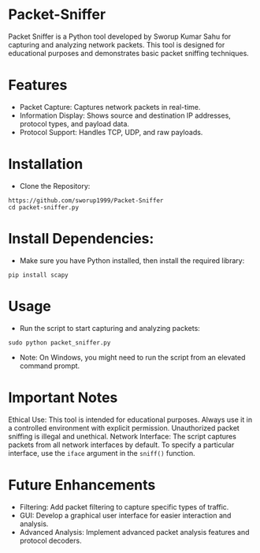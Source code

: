 # Packet-Sniffer
Packet Sniffer is a Python tool developed by Sworup Kumar Sahu for capturing and analyzing network packets. This tool is designed for educational purposes and demonstrates basic packet sniffing techniques.

# Features
* Packet Capture: Captures network packets in real-time.
* Information Display: Shows source and destination IP addresses, protocol types, and payload data.
* Protocol Support: Handles TCP, UDP, and raw payloads.

# Installation
* Clone the Repository:
```
https://github.com/sworup1999/Packet-Sniffer
cd packet-sniffer.py
```
# Install Dependencies:
* Make sure you have Python installed, then install the required library:
```
pip install scapy
```
# Usage
* Run the script to start capturing and analyzing packets:
```
sudo python packet_sniffer.py
```
* Note: On Windows, you might need to run the script from an elevated command prompt.


# Important Notes
Ethical Use: This tool is intended for educational purposes. Always use it in a controlled environment with explicit permission. Unauthorized packet sniffing is illegal and unethical.
Network Interface: The script captures packets from all network interfaces by default. To specify a particular interface, use the ```iface``` argument in the ```sniff()``` function.

# Future Enhancements
* Filtering: Add packet filtering to capture specific types of traffic.
* GUI: Develop a graphical user interface for easier interaction and analysis.
* Advanced Analysis: Implement advanced packet analysis features and protocol decoders.
